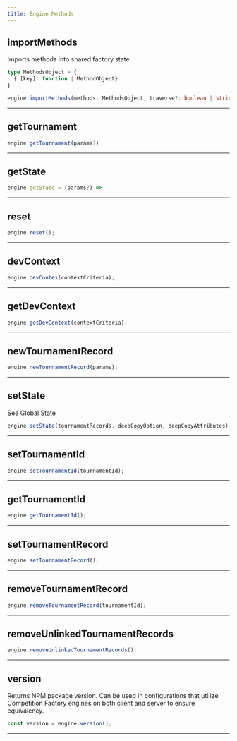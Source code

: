 ```yaml
---
title: Engine Methods
---
```


## importMethods

Imports methods into shared factory state.

```ts
type MethodsObject = {
  { [key]: function | MethodObject}
}

engine.importMethods(methods: MethodsObject, traverse?: boolean | string[], maxDepth?: number);
```

---

## getTournament

```js
engine.getTournament(params?)
```

---

## getState

```js
engine.getState = (params?) =>
```

---

## reset

```js
engine.reset();
```

---

## devContext

```js
engine.devContex(contextCriteria);
```

---

## getDevContext

```js
engine.getDevContext(contextCriteria);
```

---

## newTournamentRecord

```js
engine.newTournamentRecord(params);
```

---

## setState

See [Global State](/docs/engines/global-state#setstate)

```js
engine.setState(tournamentRecords, deepCopyOption, deepCopyAttributes);
```

---

## setTournamentId

```js
engine.setTournamentId(tournamentId);
```

---

## getTournamentId

```js
engine.getTournamentId();
```

---

## setTournamentRecord

```js
engine.setTournamentRecord();
```

---

## removeTournamentRecord

```js
engine.removeTournamentRecord(tournamentId);
```

---

## removeUnlinkedTournamentRecords

```js
engine.removeUnlinkedTournamentRecords();
```

---

## version

Returns NPM package version. Can be used in configurations that utilize Competition Factory engines on both client and server to ensure equivalency.

```js
const version = engine.version();
```

---
